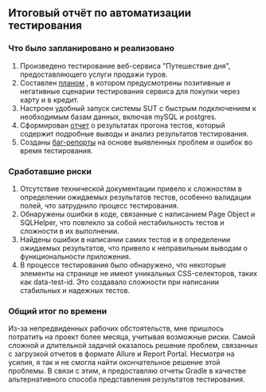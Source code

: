 ## Итоговый отчёт по автоматизации тестирования

### Что было запланировано и реализовано

1. Произведено тестирование веб-сервиса "Путешествие дня", предоставляющего услуги продажи туров.
2. Составлен [планом](https://github.com/RegiePanina/Diploma/blob/master/Documentation/Plan.md) , в котором предусмотрены позитивные и негативные сценарии тестирования сервиса для покупки через карту и в кредит.
3. Настроен удобный запуск системы SUT с быстрым подключением к необходимым базам данных, включая mySQL и postgres.
4. Сформирован [отчет]() о результатах прогона тестов, который содержит подробные выводы и анализ результатов тестирования.
5. Созданы [баг-репорты](https://github.com/RegiePanina/Diploma/issues) на основе выявленных проблем и ошибок во время тестирования.

### Сработавшие риски
1. Отсутствие технической документации привело к сложностям в определении ожидаемых результатов тестов, особенно валидации полей, что затруднило процесс тестирования.
2. Обнаружены ошибки в коде, связанные с написанием Page Object и SQLHelper, что повлекло за собой нестабильность тестов и сложности в их выполнении.
3. Найдены ошибки в написании самих тестов и в определении ожидаемых результатов, что привело к неправильным выводам о функциональности приложения.
4. В процессе тестирования было обнаружено, что некоторые элементы на странице не имеют уникальных CSS-селекторов, таких как data-test-id. Это создавало сложности при написании стабильных и надежных тестов.


### Общий итог по времени
Из-за непредвиденных рабочих обстоятельств, мне пришлось потратить на проект более месяца, учитывая возможные риски. Самой сложной и длительной задачей оказалось решение проблем, связанных с загрузкой отчетов в формате Allure и Report Portal. Несмотря на усилия, я так и не смогла найти окончательное решение этой проблемы. 
В связи с этим, я предоставляю отчеты Gradle в качестве альтернативного способа представления результатов тестирования.